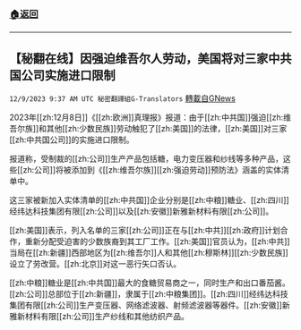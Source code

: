 ###  [:house:返回](README.md)
---


## 【秘翻在线】因强迫维吾尔人劳动，美国将对三家中共国公司实施进口限制
`12/9/2023 9:37 AM UTC 秘密翻譯組G-Translators` [轉載自GNews](https://gnews.org/articles/2089725)

2023年[[zh:12月8日]]《[[zh:欧洲]]真理报》报道：由于[[zh:中共国]]强迫[[zh:维吾尔族]]和其他[[zh:少数民族]]劳动触犯了[[zh:美国]]的法律，[[zh:美国]]对三家[[zh:中共国公司]]的实施进口限制。

报道称，受制裁的[[zh:公司]]生产产品包括糖，电力变压器和纱线等多种产品，这些[[zh:公司]]将被添加到《[[zh:维吾尔族]][[zh:强迫劳动]]预防法》涵盖的实体清单中。

这三家被新加入实体清单的[[zh:中共国]]企业分别是[[zh:中粮]]糖业、[[zh:四川]]经纬达科技集团有限[[zh:公司]]以及[[zh:安徽]]新雅新材料有限[[zh:公司]]。

[[zh:美国]]表示，列入名单的三家[[zh:公司]]正在与[[zh:中共]][[zh:政府]]计划合作，重新分配受迫害的少数族裔到其工厂工作。[[zh:美国]]官员认为，[[zh:中共]]当局在[[zh:新疆]]西部地区为[[zh:维吾尔]]人和其他[[zh:穆斯林]][[zh:少数民族]]设立了劳改营。[[zh:北京]]对这一恶行矢口否认。

[[zh:中粮]]糖业是[[zh:中共国]]最大的食糖贸易商之一，同时生产和出口番茄酱。[[zh:公司]]总部位于[[zh:新疆]]，隶属于[[zh:中粮集团]]。[[zh:四川]]经纬达科技集团有限[[zh:公司]]生产变压器、网络滤波器、射频滤波器等器件。[[zh:安徽]]新雅新材料有限[[zh:公司]]生产纱线和其他纺织产品。
